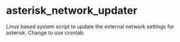 # asterisk_network_updater
Linux based system script to update the external network settings for asterisk. 
Change to use crontab.
